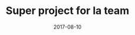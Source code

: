---
title: "Super project for la team"
date: "2017-08-10"
description: "A project I made for the freeCodeCamp Certification"
featuredImage: ../images/gatsby-astronaut.png
url: "http://www.codepen.io"
tags: ["html", "scss", "react", "javascript"]
---